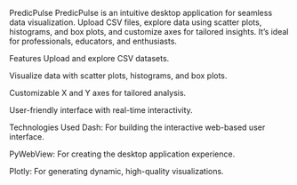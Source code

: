 PredicPulse
PredicPulse is an intuitive desktop application for seamless data visualization. Upload CSV files, explore data using scatter plots, histograms, and box plots, and customize axes for tailored insights. It’s ideal for professionals, educators, and enthusiasts.

Features
Upload and explore CSV datasets.

Visualize data with scatter plots, histograms, and box plots.

Customizable X and Y axes for tailored analysis.

User-friendly interface with real-time interactivity.

Technologies Used
Dash: For building the interactive web-based user interface.

PyWebView: For creating the desktop application experience.

Plotly: For generating dynamic, high-quality visualizations.
